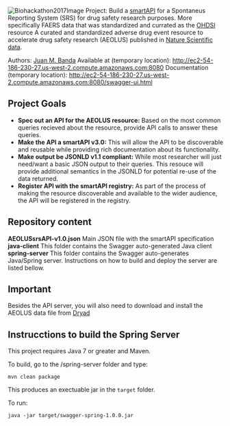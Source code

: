 ![Biohackathon2017Image](http://2017.biohackathon.org/bh17-logo.png)
Project: Build a [smartAPI](http://smart-api.info/website/) for a Spontaneus Reporting System (SRS) for drug safety research purposes. More specifically FAERS data that was standardized and currated as the [OHDSI](https://www.ohdsi.org/) resource A curated and standardized adverse drug event resource to accelerate drug safety research (AEOLUS) published in [Nature Scientific data](https://www.nature.com/articles/sdata201626).

Authors: [Juan M. Banda](http://jmbanda.com/)
Available at (temporary location): http://ec2-54-186-230-27.us-west-2.compute.amazonaws.com:8080
Documentation (temporary location): http://ec2-54-186-230-27.us-west-2.compute.amazonaws.com:8080/swagger-ui.html

## Project Goals

* **Spec out an API for the AEOLUS resource:** Based on the most common queries recieved about the resource, provide API calls to answer these queries. 
* **Make the API a smartAPI v3.0:** This will allow the API to be discoverable and reusable while providing rich documentation about its functionality.
* **Make output be JSONLD v1.1 compliant:** While most researcher will just need/want a basic JSON output to their queries. This resouce will provide additional semantics in the JSONLD for potential re-use of the data returned. 
* **Register API with the smartAPI registry:** As part of the process of making the resource discoverable and available to the wider audience, the API will be registered in the registry.

## Repository content

**AEOLUSsrsAPI-v1.0.json** Main JSON file with the smartAPI specification
**java-client** This folder contains the Swagger auto-generated Java client
**spring-server** This folder contains the Swagger auto-generates Java/Spring server. Instructions on how to build and deploy the server are listed bellow. 

## Important
Besides the API server, you will also need to download and install the AEOLUS data file from [Dryad](http://datadryad.org/resource/doi:10.5061/dryad.8q0s4)

## Instrucctions to build the Spring Server

This project requires Java 7 or greater and Maven.

To build, go to the /spring-server folder and type:

```
mvn clean package
```

This produces an exectuable jar in the `target` folder.

To run:

```
java -jar target/swagger-spring-1.0.0.jar
